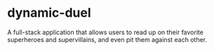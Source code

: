 # dynamic-duel
A full-stack application that allows users to read up on their favorite superheroes and supervillains, and even pit them against each other.
